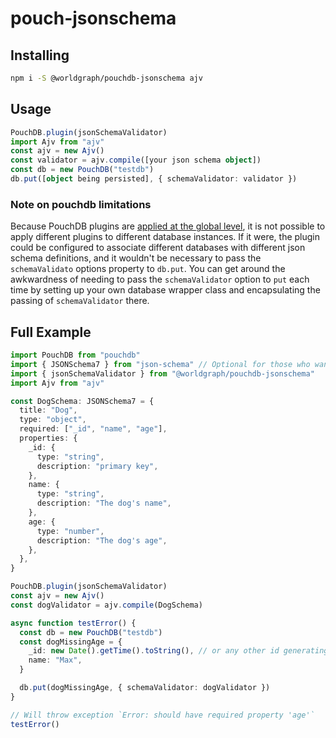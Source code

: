 # pouch-jsonschema

## Installing

```sh
npm i -S @worldgraph/pouchdb-jsonschema ajv
```

## Usage

```ts
PouchDB.plugin(jsonSchemaValidator)
import Ajv from "ajv"
const ajv = new Ajv()
const validator = ajv.compile([your json schema object])
const db = new PouchDB("testdb")
db.put([object being persisted], { schemaValidator: validator })
```

### Note on pouchdb limitations

Because PouchDB plugins are [applied at the global level](https://github.com/pouchdb/pouchdb/issues/7198#issue-310015544), it is not possible to apply different plugins to different database instances. If it were, the plugin could be configured to associate different databases with different json schema definitions, and it wouldn't be necessary to pass the `schemaValidato` options property to `db.put`. You can get around the awkwardness of needing to pass the `schemaValidator` option to `put` each time by setting up your own database wrapper class and encapsulating the passing of `schemaValidator` there.

<!-- https://github.com/pouchdb/pouchdb/issues/7198#issue-310015544 -->

## Full Example

```ts
import PouchDB from "pouchdb"
import { JSONSchema7 } from "json-schema" // Optional for those who want strong typing of schema definitions
import { jsonSchemaValidator } from "@worldgraph/pouchdb-jsonschema"
import Ajv from "ajv"

const DogSchema: JSONSchema7 = {
  title: "Dog",
  type: "object",
  required: ["_id", "name", "age"],
  properties: {
    _id: {
      type: "string",
      description: "primary key",
    },
    name: {
      type: "string",
      description: "The dog's name",
    },
    age: {
      type: "number",
      description: "The dog's age",
    },
  },
}

PouchDB.plugin(jsonSchemaValidator)
const ajv = new Ajv()
const dogValidator = ajv.compile(DogSchema)

async function testError() {
  const db = new PouchDB("testdb")
  const dogMissingAge = {
    _id: new Date().getTime().toString(), // or any other id generating expression
    name: "Max",
  }

  db.put(dogMissingAge, { schemaValidator: dogValidator })
}

// Will throw exception `Error: should have required property 'age'`
testError()
```
